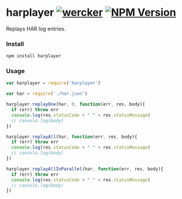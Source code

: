 # harplayer [![wercker](https://img.shields.io/wercker/ci/551bc8323993a61109001091.svg)](https://app.wercker.com/#applications/551bc8323993a61109001091) [![NPM Version](https://img.shields.io/npm/v/harplayer.svg)](https://www.npmjs.com/package/harplayer)

Replays HAR log entries.

### Install

```sh
npm install harplayer
```

### Usage

```js
var harplayer = require('harplayer')

var har = require('./har.json')

harplayer.replayOne(har, 0, function(err, res, body){
  if (err) throw err
  console.log(res.statusCode + " " + res.statusMessage)
  // console.log(body)
})

harplayer.replayAll(har, function(err, res, body){
  if (err) throw err
  console.log(res.statusCode + " " + res.statusMessage)
  // console.log(body)
})

harplayer.replayAllInParallel(har, function(err, res, body){
  if (err) throw err
  console.log(res.statusCode + " " + res.statusMessage)
  // console.log(body)
})

```
